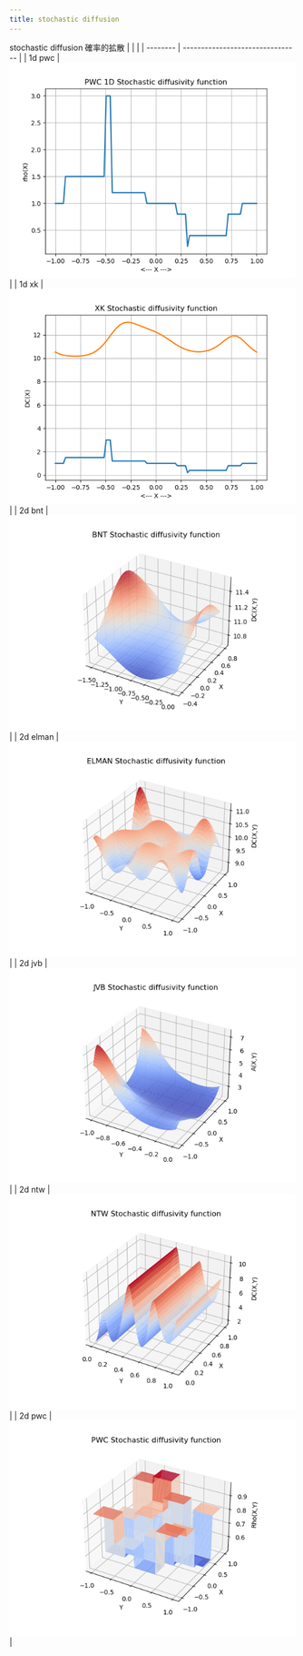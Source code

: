 ```yaml
---
title: stochastic diffusion
---
```


stochastic diffusion 確率的拡散
|          |                                  |
| -------- | -------------------------------- |
| 1d pwc   | ![pic](diffusivity_1d_pwc.png)   |
| 1d xk    | ![pic](diffusivity_1d_xk.png)    |
| 2d bnt   | ![pic](diffusivity_2d_bnt.png)   |
| 2d elman | ![pic](diffusivity_2d_elman.png) |
| 2d jvb   | ![pic](diffusivity_2d_jvb.png)   |
| 2d ntw   | ![pic](diffusivity_2d_ntw.png)   |
| 2d pwc   | ![pic](diffusivity_2d_pwc.png)   |
